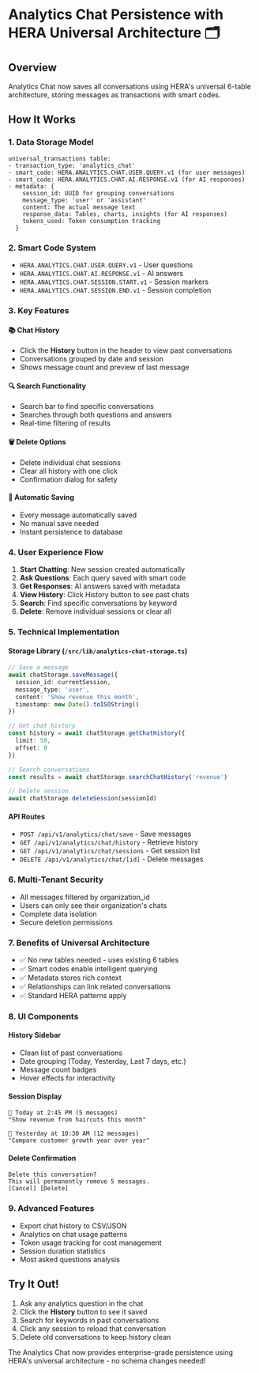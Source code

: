 # Analytics Chat Persistence with HERA Universal Architecture 🗂️

## Overview
Analytics Chat now saves all conversations using HERA's universal 6-table architecture, storing messages as transactions with smart codes.

## How It Works

### 1. **Data Storage Model**
```
universal_transactions table:
- transaction_type: 'analytics_chat'
- smart_code: HERA.ANALYTICS.CHAT.USER.QUERY.v1 (for user messages)
- smart_code: HERA.ANALYTICS.CHAT.AI.RESPONSE.v1 (for AI responses)
- metadata: {
    session_id: UUID for grouping conversations
    message_type: 'user' or 'assistant'
    content: The actual message text
    response_data: Tables, charts, insights (for AI responses)
    tokens_used: Token consumption tracking
  }
```

### 2. **Smart Code System**
- `HERA.ANALYTICS.CHAT.USER.QUERY.v1` - User questions
- `HERA.ANALYTICS.CHAT.AI.RESPONSE.v1` - AI answers
- `HERA.ANALYTICS.CHAT.SESSION.START.v1` - Session markers
- `HERA.ANALYTICS.CHAT.SESSION.END.v1` - Session completion

### 3. **Key Features**

#### 📚 Chat History
- Click the **History** button in the header to view past conversations
- Conversations grouped by date and session
- Shows message count and preview of last message

#### 🔍 Search Functionality
- Search bar to find specific conversations
- Searches through both questions and answers
- Real-time filtering of results

#### 🗑️ Delete Options
- Delete individual chat sessions
- Clear all history with one click
- Confirmation dialog for safety

#### 💾 Automatic Saving
- Every message automatically saved
- No manual save needed
- Instant persistence to database

### 4. **User Experience Flow**

1. **Start Chatting**: New session created automatically
2. **Ask Questions**: Each query saved with smart code
3. **Get Responses**: AI answers saved with metadata
4. **View History**: Click History button to see past chats
5. **Search**: Find specific conversations by keyword
6. **Delete**: Remove individual sessions or clear all

### 5. **Technical Implementation**

#### Storage Library (`/src/lib/analytics-chat-storage.ts`)
```typescript
// Save a message
await chatStorage.saveMessage({
  session_id: currentSession,
  message_type: 'user',
  content: 'Show revenue this month',
  timestamp: new Date().toISOString()
})

// Get chat history
const history = await chatStorage.getChatHistory({
  limit: 50,
  offset: 0
})

// Search conversations
const results = await chatStorage.searchChatHistory('revenue')

// Delete session
await chatStorage.deleteSession(sessionId)
```

#### API Routes
- `POST /api/v1/analytics/chat/save` - Save messages
- `GET /api/v1/analytics/chat/history` - Retrieve history
- `GET /api/v1/analytics/chat/sessions` - Get session list
- `DELETE /api/v1/analytics/chat/[id]` - Delete messages

### 6. **Multi-Tenant Security**
- All messages filtered by organization_id
- Users can only see their organization's chats
- Complete data isolation
- Secure deletion permissions

### 7. **Benefits of Universal Architecture**
- ✅ No new tables needed - uses existing 6 tables
- ✅ Smart codes enable intelligent querying
- ✅ Metadata stores rich context
- ✅ Relationships can link related conversations
- ✅ Standard HERA patterns apply

### 8. **UI Components**

#### History Sidebar
- Clean list of past conversations
- Date grouping (Today, Yesterday, Last 7 days, etc.)
- Message count badges
- Hover effects for interactivity

#### Session Display
```
📅 Today at 2:45 PM (5 messages)
"Show revenue from haircuts this month"

📅 Yesterday at 10:30 AM (12 messages)
"Compare customer growth year over year"
```

#### Delete Confirmation
```
Delete this conversation?
This will permanently remove 5 messages.
[Cancel] [Delete]
```

### 9. **Advanced Features**
- Export chat history to CSV/JSON
- Analytics on chat usage patterns
- Token usage tracking for cost management
- Session duration statistics
- Most asked questions analysis

## Try It Out!

1. Ask any analytics question in the chat
2. Click the **History** button to see it saved
3. Search for keywords in past conversations
4. Click any session to reload that conversation
5. Delete old conversations to keep history clean

The Analytics Chat now provides enterprise-grade persistence using HERA's universal architecture - no schema changes needed!